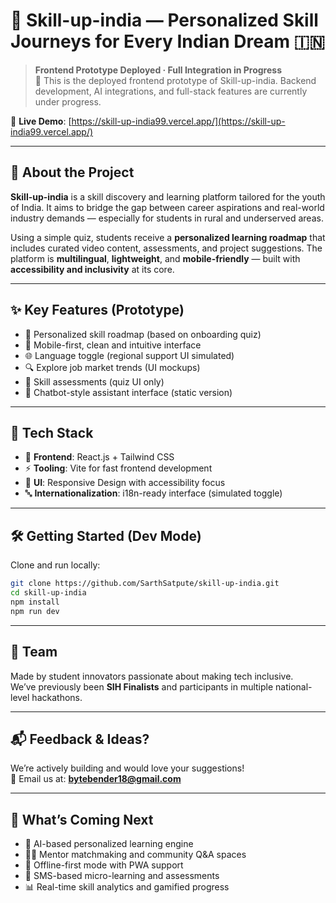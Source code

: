 # 🌟 Skill-up-india — Personalized Skill Journeys for Every Indian Dream 🇮🇳

> **Frontend Prototype Deployed · Full Integration in Progress**  
> 🚧 This is the deployed frontend prototype of Skill-up-india. Backend development, AI integrations, and full-stack features are currently under progress.

🔗 **Live Demo**: [https://skill-up-india99.vercel.app/](https://skill-up-india99.vercel.app/)

---

## 🧠 About the Project

**Skill-up-india** is a skill discovery and learning platform tailored for the youth of India. It aims to bridge the gap between career aspirations and real-world industry demands — especially for students in rural and underserved areas.

Using a simple quiz, students receive a **personalized learning roadmap** that includes curated video content, assessments, and project suggestions. The platform is **multilingual**, **lightweight**, and **mobile-friendly** — built with **accessibility and inclusivity** at its core.

---

## ✨ Key Features (Prototype)

- 🎯 Personalized skill roadmap (based on onboarding quiz)
- 📱 Mobile-first, clean and intuitive interface
- 🌐 Language toggle (regional support UI simulated)
- 🔍 Explore job market trends (UI mockups)
- 🧪 Skill assessments (quiz UI only)
- 🤖 Chatbot-style assistant interface (static version)

---

## 🚀 Tech Stack

- 🧩 **Frontend**: React.js + Tailwind CSS
- ⚡ **Tooling**: Vite for fast frontend development
- 📱 **UI**: Responsive Design with accessibility focus
- 🔤 **Internationalization**: i18n-ready interface (simulated toggle)

---

## 🛠 Getting Started (Dev Mode)

Clone and run locally:

```bash
git clone https://github.com/SarthSatpute/skill-up-india.git
cd skill-up-india
npm install
npm run dev
```

---

## 👥 Team

Made by student innovators passionate about making tech inclusive.  
We’ve previously been **SIH Finalists** and participants in multiple national-level hackathons.

---

## 📬 Feedback & Ideas?

We’re actively building and would love your suggestions!  
📧 Email us at: **bytebender18@gmail.com**

---

## 🌱 What’s Coming Next

- 🤖 AI-based personalized learning engine
- 🧑‍🏫 Mentor matchmaking and community Q&A spaces
- 📶 Offline-first mode with PWA support
- 📲 SMS-based micro-learning and assessments
- 📊 Real-time skill analytics and gamified progress

